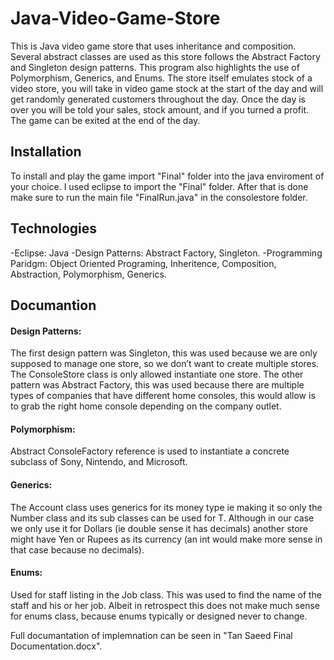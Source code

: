 # Java-Video-Game-Store
 This is Java video game store that uses inheritance and composition. Several abstract classes are used as this store follows the Abstract Factory and Singleton design patterns. This program also highlights the use of Polymorphism, Generics, and Enums. The store itself emulates stock of a video store, you will take in video game stock at the start of the day and will get randomly generated customers throughout the day. Once the day is over you will be told your sales, stock amount, and if you turned a profit. The game can be exited at the end of the day.  
 
 ## Installation
 
 To install and play the game import "Final" folder into the java enviroment of your choice. I used eclipse to import the "Final" folder. After that is done make sure to run the main file "FinalRun.java" in the consolestore folder. 
 
 ## Technologies
 
 -Eclipse: Java
 -Design Patterns: Abstract Factory, Singleton.
 -Programming Paridgm: Object Oriented Programing, Inheritence, Composition, Abstraction, Polymorphism, Generics.
 
## Documantion
 
#### Design Patterns: 
The first design pattern was Singleton, this was used because we are only supposed to manage one store, so we don’t want to create multiple stores. The ConsoleStore class is only allowed instantiate one store. The other pattern was Abstract Factory, this was used because there are multiple types of companies that have different home consoles, this would allow is to grab the right home console depending on the company outlet. 
#### Polymorphism: 
Abstract ConsoleFactory reference is used to instantiate a concrete subclass of Sony, Nintendo, and Microsoft.
#### Generics: 
The Account class uses generics for its money type ie <T extends Number> making it so only the Number class and its sub classes can be used for T. Although in our case we only use it for Dollars (ie double sense it has decimals) another store might have Yen or Rupees as its currency (an int would make more sense in that case because no decimals).
#### Enums: 
Used for staff listing in the Job class. This was used to find the name of the staff and his or her job. Albeit in retrospect this
does not make much sense for enums class, because enums typically or designed never to change. 
 
Full documantation of implemnation can be seen in "Tan Saeed Final Documentation.docx".
